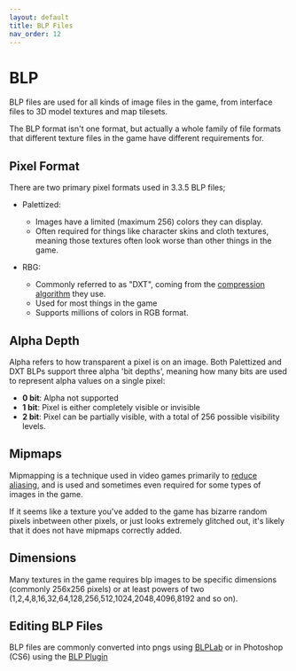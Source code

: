 ```yaml
---
layout: default
title: BLP Files
nav_order: 12
---
```


# BLP

BLP files are used for all kinds of image files in the game, from interface files to 3D model textures and map tilesets.

The BLP format isn't one format, but actually a whole family of file formats that different texture files in the game have different requirements for.

## Pixel Format

There are two primary pixel formats used in 3.3.5 BLP files;

- Palettized:
    - Images have a limited (maximum 256) colors they can display.
    - Often required for things like character skins and cloth textures, meaning those textures often look worse than other things in the game.

- RBG:
    - Commonly referred to as "DXT", coming from the [compression algorithm](https://en.wikipedia.org/wiki/S3_Texture_Compression) they use.
    - Used for most things in the game
    - Supports millions of colors in RGB format.

## Alpha Depth

Alpha refers to how transparent a pixel is on an image. Both Palettized and DXT BLPs support three alpha 'bit depths', meaning how many bits are used to represent alpha values on a single pixel:

- **0 bit**: Alpha not supported
- **1 bit**: Pixel is either completely visible or invisible
- **2 bit**: Pixel can be partially visible, with a total of 256 possible visibility levels.

## Mipmaps

Mipmapping is a technique used in video games primarily to [reduce aliasing](https://en.wikipedia.org/wiki/Mipmap), and is used and sometimes even required for some types of images in the game.

If it seems like a texture you've added to the game has bizarre random pixels inbetween other pixels, or just looks extremely glitched out, it's likely that it does not have mipmaps correctly added.

## Dimensions

Many textures in the game requires blp images to be specific dimensions (commonly 256x256 pixels) or at least powers of two (1,2,4,8,16,32,64,128,256,512,1024,2048,4096,8192 and so on).

## Editing BLP Files

BLP files are commonly converted into pngs using [BLPLab](https://www.hiveworkshop.com/threads/blp-lab-v0-5-0.137599/) or in Photoshop (CS6) using the [BLP Plugin](https://www.wowinterface.com/downloads/info22445-BLPFormatPlug-inforPhotoshop.html)